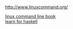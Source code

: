 http://www.linuxcommand.org/  

[linux command line book](http://www.linuxcommand.org/tlcl.php)  
[learn for haskell](https://github.com/kowainik/learn4haskell)

[](https://www.patreon.com/jdegoes)